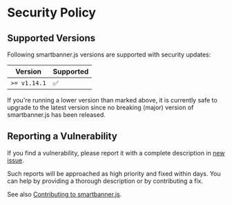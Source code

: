 # Security Policy

## Supported Versions

Following smartbanner.js versions are supported with security updates:

| Version      | Supported          |
| ------------ | ------------------ |
| `>= v1.14.1` | :white_check_mark: |

If you're running a lower version than marked above, it is currently safe to upgrade to the latest version since no breaking (major) version of smartbanner.js has been released.

## Reporting a Vulnerability

If you find a vulnerability, please report it with a complete description
in [new issue](https://github.com/ain/smartbanner.js/issues/new).

Such reports will be approached as high priority and fixed within days. You can help by providing a thorough
description or by contributing a fix.

See also [Contributing to smartbanner.js](https://github.com/ain/smartbanner.js/blob/master/CONTRIBUTING.md).
